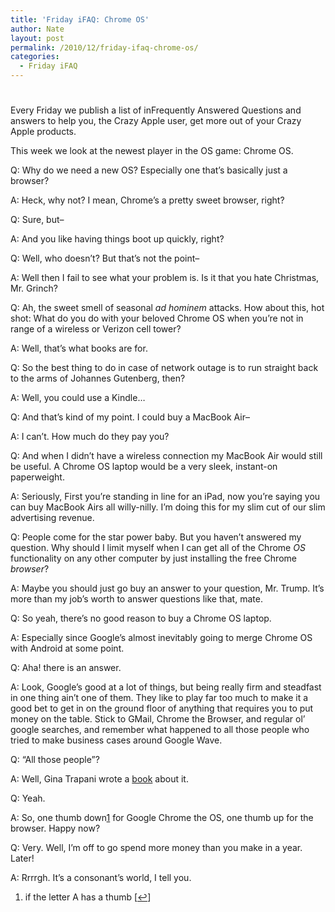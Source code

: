 ```yaml
---
title: 'Friday iFAQ: Chrome OS'
author: Nate
layout: post
permalink: /2010/12/friday-ifaq-chrome-os/
categories:
  - Friday iFAQ
---
```

# 

Every Friday we publish a list of inFrequently Answered Questions and answers to help you, the Crazy Apple user, get more out of your Crazy Apple products. 

This week we look at the newest player in the OS game: Chrome OS.

Q: Why do we need a new OS? Especially one that’s basically just a browser? 

A: Heck, why not? I mean, Chrome’s a pretty sweet browser, right?

Q: Sure, but–

A: And you like having things boot up quickly, right?

Q: Well, who doesn’t? But that’s not the point–

A: Well then I fail to see what your problem is. Is it that you hate Christmas, Mr. Grinch?

Q: Ah, the sweet smell of seasonal *ad hominem* attacks. How about this, hot shot: What do you do with your beloved Chrome OS when you’re not in range of a wireless or Verizon cell tower?

A: Well, that’s what books are for.

Q: So the best thing to do in case of network outage is to run straight back to the arms of Johannes Gutenberg, then?

A: Well, you could use a Kindle…

Q: And that’s kind of my point. I could buy a MacBook Air–

A: I can’t. How much do they pay you?

Q: And when I didn’t have a wireless connection my MacBook Air would still be useful. A Chrome OS laptop would be a very sleek, instant-on paperweight.

A: Seriously, First you’re standing in line for an iPad, now you’re saying you can buy MacBook Airs all willy-nilly. I’m doing this for my slim cut of our slim advertising revenue.

Q: People come for the star power baby. But you haven’t answered my question. Why should I limit myself when I can get all of the Chrome *OS* functionality on any other computer by just installing the free Chrome *browser*?

A: Maybe you should just go buy an answer to your question, Mr. Trump. It’s more than my job’s worth to answer questions like that, mate.

Q: So yeah, there’s no good reason to buy a Chrome OS laptop.

A: Especially since Google’s almost inevitably going to merge Chrome OS with Android at some point.

Q: Aha! there is an answer.

A: Look, Google’s good at a lot of things, but being really firm and steadfast in one thing ain’t one of them. They like to play far too much to make it a good bet to get in on the ground floor of anything that requires you to put money on the table. Stick to GMail, Chrome the Browser, and regular ol’ google searches, and remember what happened to all those people who tried to make business cases around Google Wave. 

Q: “All those people”?

A: Well, Gina Trapani wrote a [book][1] about it.

 [1]: http://completewaveguide.com/

Q: Yeah.

A: So, one thumb down[1][2] for Google Chrome the OS, one thumb up for the browser. Happy now?

 [2]: #footnote_0_1016 "if the letter A has a thumb"

Q: Very. Well, I’m off to go spend more money than you make in a year. Later!

A: Rrrrgh. It’s a consonant’s world, I tell you.

1.  if the letter A has a thumb [[↩][3]]

 [3]: #identifier_0_1016